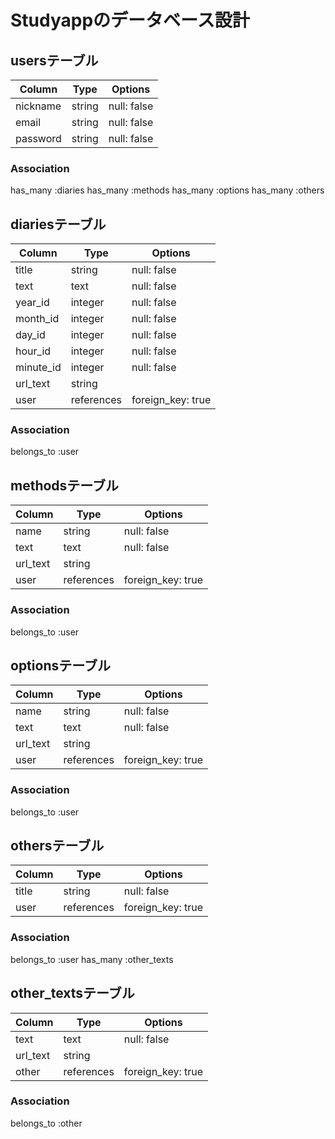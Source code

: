 # Studyappのデータベース設計

## usersテーブル

| Column   | Type   | Options     
| -------- | ------ | ----------- 
| nickname | string | null: false 
| email    | string | null: false 
| password | string | null: false 

### Association

has_many :diaries
has_many :methods
has_many :options
has_many :others

## diariesテーブル

| Column    | Type       | Options           
| --------- | -------    | -----------------
| title     | string     | null: false
| text      | text       | null: false
| year_id   | integer    | null: false
| month_id  | integer    | null: false
| day_id    | integer    | null: false
| hour_id   | integer    | null: false
| minute_id | integer    | null: false
| url_text  | string     |
| user      | references | foreign_key: true

### Association

belongs_to :user

## methodsテーブル

| Column   | Type       | Options     
| -------- | ---------- | ----------- 
| name     | string     | null: false 
| text     | text       | null: false 
| url_text | string     |
| user     | references | foreign_key: true

### Association

belongs_to :user

## optionsテーブル

| Column   | Type       | Options
| -------- | ---------- | ----------- 
| name     | string     | null: false
| text     | text       | null: false
| url_text | string     |
| user     | references | foreign_key: true

### Association

belongs_to :user

## othersテーブル

| Column | Type       | Options
| ------ | ---------- | -----------
| title  | string     | null: false
| user   | references | foreign_key: true

### Association

belongs_to :user
has_many :other_texts

## other_textsテーブル

| Column   | Type       | Options
| -------- | ---------- | -----------
| text     | text       | null: false
| url_text | string     |
| other    | references | foreign_key: true

### Association

belongs_to :other